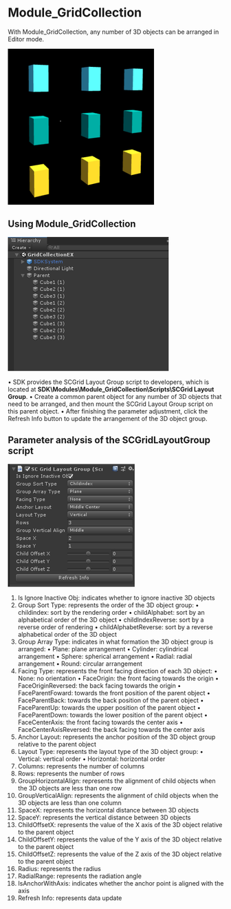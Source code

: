 # Module_GridCollection
With Module_GridCollection, any number of 3D objects can be arranged in Editor mode.

![GridCollectionScene](../../Images/Modules/GridCollectionScene.png)

## Using Module_GridCollection
![GridCollectionHierarchy](../../Images/Modules/GridCollectionHierarchy.png)


•	SDK provides the SCGrid Layout Group script to developers, which is located at **SDK\Modules\Module_GridCollection\Scripts\SCGrid Layout Group**.
•	Create a common parent object for any number of 3D objects that need to be arranged, and then mount the SCGrid Layout Group script on this parent object.
•	After finishing the parameter adjustment, click the Refresh Info button to update the arrangement of the 3D object group.


## Parameter analysis of the SCGridLayoutGroup script

![GridCollectionInspector](../../Images/Modules/GridCollectionInspector.png)

1. Is Ignore Inactive Obj: indicates whether to ignore inactive 3D objects
2.	Group Sort Type: represents the order of the 3D object group:
•	childindex: sort by the rendering order
•	childAlphabet: sort by an alphabetical order of the 3D object
•	childIndexReverse: sort by a reverse order of rendering
•	childAlphabetReverse: sort by a reverse alphabetical order of the 3D object
3.	Group Array Type: indicates in what formation the 3D object group is arranged:
•	Plane: plane arrangement
•	Cylinder: cylindrical arrangement
•	Sphere: spherical arrangement
•	Radial: radial arrangement
•	Round: circular arrangement
4.	Facing Type: represents the front facing direction of each 3D object:
•	None: no orientation
•	FaceOrigin: the front facing towards the origin
•	FaceOriginReversed: the back facing towards the origin
•	FaceParentFoward: towards the front position of the parent object
•	FaceParentBack: towards the back position of the parent object
•	FaceParentUp: towards the upper position of the parent object
•	FaceParentDown: towards the lower position of the parent object
•	FaceCenterAxis: the front facing towards the center axis
•	FaceCenterAxisReversed: the back facing towards the center axis
5.	Anchor Layout: represents the anchor position of the 3D object group relative to the parent object
6.	Layout Type: represents the layout type of the 3D object group:
•	Vertical: vertical order
•	Horizontal: horizontal order
7.	Columns: represents the number of columns
8.	Rows: represents the number of rows
9.	GroupHorizontalAlign: represents the alignment of child objects when the 3D objects are less than one row
10.	GroupVerticalAlign: represents the alignment of child objects when the 3D objects are less than one column
11.	SpaceX: represents the horizontal distance between 3D objects
12.	SpaceY: represents the vertical distance between 3D objects
13.	ChildOffsetX: represents the value of the X axis of the 3D object relative to the parent object
14.	ChildOffsetY: represents the value of the Y axis of the 3D object relative to the parent object
15.	ChildOffsetZ: represents the value of the Z axis of the 3D object relative to the parent object
16.	Radius: represents the radius
17.	RadialRange: represents the radiation angle
18.	IsAnchorWithAxis: indicates whether the anchor point is aligned with the axis
19.	Refresh Info: represents data update
